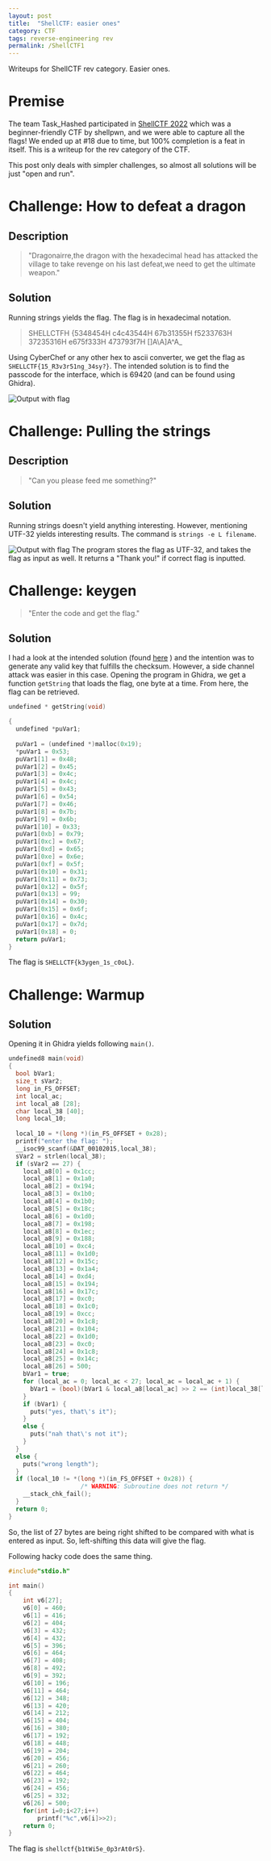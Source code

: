 ```yaml
---
layout: post
title:  "ShellCTF: easier ones"
category: CTF
tags: reverse-engineering rev 
permalink: /ShellCTF1
---
```

Writeups for ShellCTF rev category. Easier ones.
<!--more-->
# Premise
The team Task_Hashed participated in [ShellCTF 2022](https://ctftime.org/event/1604) which was a beginner-friendly CTF by shellpwn, and we were able to capture all the flags! We ended up at #18 due to time, but 100% completion is a feat in itself. This is a writeup for the rev category of the CTF.

This post only deals with simpler challenges, so almost all solutions will be just "open and run".

# Challenge: How to defeat a dragon

## Description

> "Dragonairre,the dragon with the hexadecimal head has attacked the village to take revenge on his last defeat,we need to get the ultimate weapon."

## Solution

Running strings yields the flag. The flag is in hexadecimal notation.
> SHELLCTFH
> {5348454H
> c4c43544H
> 67b31355H
> f5233763H
> 37235316H
> e675f333H
> 473793f7H
> []A\A]A^A_

Using CyberChef or any other hex to ascii converter, we get the flag as `SHELLCTF{15_R3v3r51ng_34sy?}`.
The intended solution is to find the passcode for the interface, which is 69420 (and can be found using Ghidra).

![Output with flag](\assets\images\Shell1-1.png)

# Challenge: Pulling the strings

## Description

> "Can you please feed me something?"

## Solution

Running strings doesn't yield anything interesting. However, mentioning UTF-32 yields interesting results. The command is `strings -e L filename`.

![Output with flag](\assets\images\shell1-2.png)
The program stores the flag as UTF-32, and takes the flag as input as well. It returns a "Thank you!" if correct flag is inputted.

# Challenge: keygen

> "Enter the code and get the flag."

## Solution
I had a look at the intended solution (found [here](https://github.com/S-H-E-L-L/S.H.E.L.L-CTF-2022/blob/main/rev/keygen/Solution/Solution.md) ) and the intention was to generate any valid key that fulfills the checksum. However, a side channel attack was easier in this case.
Opening the program in Ghidra, we get a function `getString` that loads the flag, one byte at a time. From here, the flag can be retrieved.

```c++
undefined * getString(void)

{
  undefined *puVar1;
  
  puVar1 = (undefined *)malloc(0x19);
  *puVar1 = 0x53;
  puVar1[1] = 0x48;
  puVar1[2] = 0x45;
  puVar1[3] = 0x4c;
  puVar1[4] = 0x4c;
  puVar1[5] = 0x43;
  puVar1[6] = 0x54;
  puVar1[7] = 0x46;
  puVar1[8] = 0x7b;
  puVar1[9] = 0x6b;
  puVar1[10] = 0x33;
  puVar1[0xb] = 0x79;
  puVar1[0xc] = 0x67;
  puVar1[0xd] = 0x65;
  puVar1[0xe] = 0x6e;
  puVar1[0xf] = 0x5f;
  puVar1[0x10] = 0x31;
  puVar1[0x11] = 0x73;
  puVar1[0x12] = 0x5f;
  puVar1[0x13] = 99;
  puVar1[0x14] = 0x30;
  puVar1[0x15] = 0x6f;
  puVar1[0x16] = 0x4c;
  puVar1[0x17] = 0x7d;
  puVar1[0x18] = 0;
  return puVar1;
}
```
The flag is `SHELLCTF{k3ygen_1s_c0oL}`.

# Challenge: Warmup

## Solution

Opening it in Ghidra yields following `main()`.
```c++
undefined8 main(void)
{
  bool bVar1;
  size_t sVar2;
  long in_FS_OFFSET;
  int local_ac;
  int local_a8 [28];
  char local_38 [40];
  long local_10;
  
  local_10 = *(long *)(in_FS_OFFSET + 0x28);
  printf("enter the flag: ");
  __isoc99_scanf(&DAT_00102015,local_38);
  sVar2 = strlen(local_38);
  if (sVar2 == 27) {
    local_a8[0] = 0x1cc;
    local_a8[1] = 0x1a0;
    local_a8[2] = 0x194;
    local_a8[3] = 0x1b0;
    local_a8[4] = 0x1b0;
    local_a8[5] = 0x18c;
    local_a8[6] = 0x1d0;
    local_a8[7] = 0x198;
    local_a8[8] = 0x1ec;
    local_a8[9] = 0x188;
    local_a8[10] = 0xc4;
    local_a8[11] = 0x1d0;
    local_a8[12] = 0x15c;
    local_a8[13] = 0x1a4;
    local_a8[14] = 0xd4;
    local_a8[15] = 0x194;
    local_a8[16] = 0x17c;
    local_a8[17] = 0xc0;
    local_a8[18] = 0x1c0;
    local_a8[19] = 0xcc;
    local_a8[20] = 0x1c8;
    local_a8[21] = 0x104;
    local_a8[22] = 0x1d0;
    local_a8[23] = 0xc0;
    local_a8[24] = 0x1c8;
    local_a8[25] = 0x14c;
    local_a8[26] = 500;
    bVar1 = true;
    for (local_ac = 0; local_ac < 27; local_ac = local_ac + 1) {
      bVar1 = (bool)(bVar1 & local_a8[local_ac] >> 2 == (int)local_38[local_ac]);
    }
    if (bVar1) {
      puts("yes, that\'s it");
    }
    else {
      puts("nah that\'s not it");
    }
  }
  else {
    puts("wrong length");
  }
  if (local_10 != *(long *)(in_FS_OFFSET + 0x28)) {
                    /* WARNING: Subroutine does not return */
    __stack_chk_fail();
  }
  return 0;
}
```
So, the list of 27 bytes are being right shifted to be compared with what is entered as input. So, left-shifting this data will give the flag.

Following hacky code does the same thing.

```c++
#include"stdio.h"

int main()
{
	int v6[27];
	v6[0] = 460;
	v6[1] = 416;
	v6[2] = 404;
	v6[3] = 432;
	v6[4] = 432;
	v6[5] = 396;
	v6[6] = 464;
	v6[7] = 408;
	v6[8] = 492;
	v6[9] = 392;
	v6[10] = 196;
	v6[11] = 464;
	v6[12] = 348;
	v6[13] = 420;
	v6[14] = 212;
	v6[15] = 404;
	v6[16] = 380;
	v6[17] = 192;
	v6[18] = 448;
	v6[19] = 204;
	v6[20] = 456;
	v6[21] = 260;
	v6[22] = 464;
	v6[23] = 192;
	v6[24] = 456;
	v6[25] = 332;
	v6[26] = 500;
	for(int i=0;i<27;i++)
		printf("%c",v6[i]>>2);
	return 0;
}
```

The flag is `shellctf{b1tWi5e_0p3rAt0rS}`.
